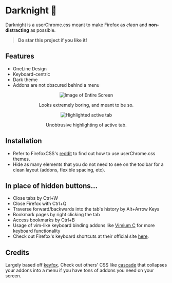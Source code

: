 # Darknight 🌚

Darknight is a userChrome.css meant to make Firefox as _clean_ and  **non-distracting** as possible.

> **Do star this project if you like it!**

## Features
- OneLine Design
- Keyboard-centric
- Dark theme
- Addons are not obscured behind a menu

<div align="center">

  ![Image of Entire Screen](https://raw.githubusercontent.com/BriLHR/FirefoxCSS-Darknight/main/Fullscreen.png)
  
  Looks extremely boring, and meant to be so.

  ![Highlighted active tab](https://raw.githubusercontent.com/BriLHR/FirefoxCSS-Darknight/main/Underline.png)
  
  Unobtrusive highlighting of active tab.

</div>

## Installation 
- Refer to FirefoxCSS's [reddit](https://www.reddit.com/r/FirefoxCSS/wiki/index/tutorials/) to find out how to use userChrome.css themes.
- Hide as many elements that you do not need to see on the toolbar for a clean layout (addons, flexible spacing, etc).

## In place of hidden buttons... 
- Close tabs by Ctrl+W
- Close Firefox with Ctrl+Q
- Traverse forward/backwards into the tab's history by Alt+Arrow Keys
- Bookmark pages by right clicking the tab
- Access bookmarks by Ctrl+B
- Usage of vim-like keyboard binding addons like [Vimium C](https://addons.mozilla.org/en-US/firefox/addon/vimium-c) for more keyboard functionality
- Check out Firefox's keyboard shortcuts at their official site [here](https://support.mozilla.org/en-US/kb/keyboard-shortcuts-perform-firefox-tasks-quickly).

## Credits
Largely based off [keyfox](https://github.com/AlfarexGuy2019/keyfox/). Check out others' CSS like [cascade](https://github.com/andreasgrafen/cascade) that collapses your addons into a menu if you have tons of addons you need on your screen.
